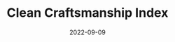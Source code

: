 ---
title: "Clean Craftsmanship Index"
excerpt: ""
coverImage: "/blog/assets/hello-world/cover.jpg"
date: "2022-09-09"
ogImage:
  url: "/blog/assets/hello-world/cover.jpg"
---